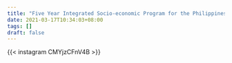 ```yaml
---
title: "Five Year Integrated Socio-economic Program for the Philippines: State of the Nation of Address of Diosdado Macapagal"
date: 2021-03-17T10:34:03+08:00
tags: []
draft: false
---
```

{{< instagram CMYjzCFnV4B >}}
